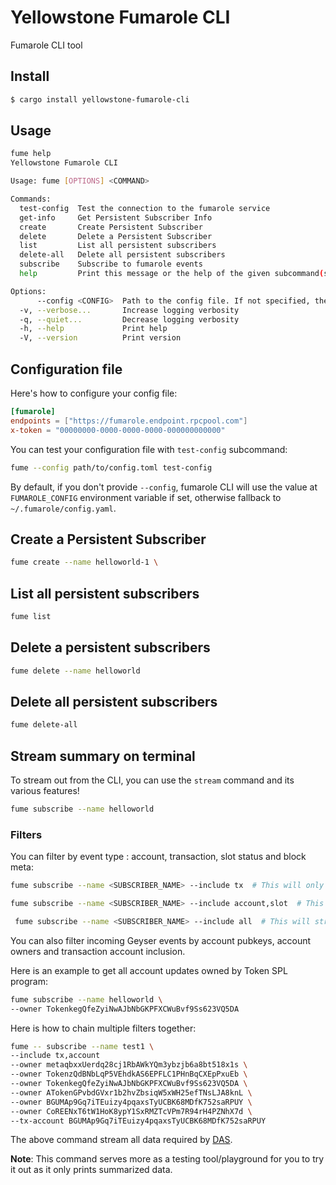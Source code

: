
# Yellowstone Fumarole CLI

Fumarole CLI tool

## Install

```sh
$ cargo install yellowstone-fumarole-cli
```

## Usage

```sh
fume help
Yellowstone Fumarole CLI

Usage: fume [OPTIONS] <COMMAND>

Commands:
  test-config  Test the connection to the fumarole service
  get-info     Get Persistent Subscriber Info
  create       Create Persistent Subscriber
  delete       Delete a Persistent Subscriber
  list         List all persistent subscribers
  delete-all   Delete all persistent subscribers
  subscribe    Subscribe to fumarole events
  help         Print this message or the help of the given subcommand(s)

Options:
      --config <CONFIG>  Path to the config file. If not specified, the default config file will be used. The default config file is ~/.fumarole/config.yaml. You can also set the FUMAROLE_CONFIG environment variable to specify the config file. If the config file is not found, the program will exit with an error
  -v, --verbose...       Increase logging verbosity
  -q, --quiet...         Decrease logging verbosity
  -h, --help             Print help
  -V, --version          Print version
```


## Configuration file

Here's how to configure your config file:

```toml
[fumarole]
endpoints = ["https://fumarole.endpoint.rpcpool.com"]
x-token = "00000000-0000-0000-0000-000000000000"
```

You can test your configuration file with `test-config` subcommand:

```sh
fume --config path/to/config.toml test-config
```

By default, if you don't provide `--config`, fumarole CLI will use the value at `FUMAROLE_CONFIG` environment variable if set, 
otherwise fallback to `~/.fumarole/config.yaml`.


## Create a Persistent Subscriber

```sh
fume create --name helloworld-1 \
```

## List all persistent subscribers

```sh
fume list
```

## Delete a persistent subscribers

```sh
fume delete --name helloworld
```

## Delete all persistent subscribers

```sh
fume delete-all
```

## Stream summary on terminal

To stream out from the CLI, you can use the `stream` command and its various features!

```sh
fume subscribe --name helloworld
```

### Filters

You can filter by event type : account, transaction, slot status and block meta:

```sh
fume subscribe --name <SUBSCRIBER_NAME> --include tx  # This will only stream out transaction
```

```sh
fume subscribe --name <SUBSCRIBER_NAME> --include account,slot  # This will only stream out account update and slot status
```

```sh
 fume subscribe --name <SUBSCRIBER_NAME> --include all  # This will stream everything : account update, transactions, slot status and block meta update.
```

You can also filter incoming Geyser events by account pubkeys, account owners and transaction account inclusion.

Here is an example to get all account updates owned by Token SPL program:

```sh
fume subscribe --name helloworld \
--owner TokenkegQfeZyiNwAJbNbGKPFXCWuBvf9Ss623VQ5DA
```

Here is how to chain multiple filters together:
 
```sh
fume -- subscribe --name test1 \
--include tx,account
--owner metaqbxxUerdq28cj1RbAWkYQm3ybzjb6a8bt518x1s \
--owner TokenzQdBNbLqP5VEhdkAS6EPFLC1PHnBqCXEpPxuEb \
--owner TokenkegQfeZyiNwAJbNbGKPFXCWuBvf9Ss623VQ5DA \
--owner ATokenGPvbdGVxr1b2hvZbsiqW5xWH25efTNsLJA8knL \
--owner BGUMAp9Gq7iTEuizy4pqaxsTyUCBK68MDfK752saRPUY \
--owner CoREENxT6tW1HoK8ypY1SxRMZTcVPm7R94rH4PZNhX7d \
--tx-account BGUMAp9Gq7iTEuizy4pqaxsTyUCBK68MDfK752saRPUY
```

The above command stream all data required by [DAS](https://github.com/rpcpool/digital-asset-validator-plugin).

**Note**: This command serves more as a testing tool/playground for you to try it out as it only prints summarized data.